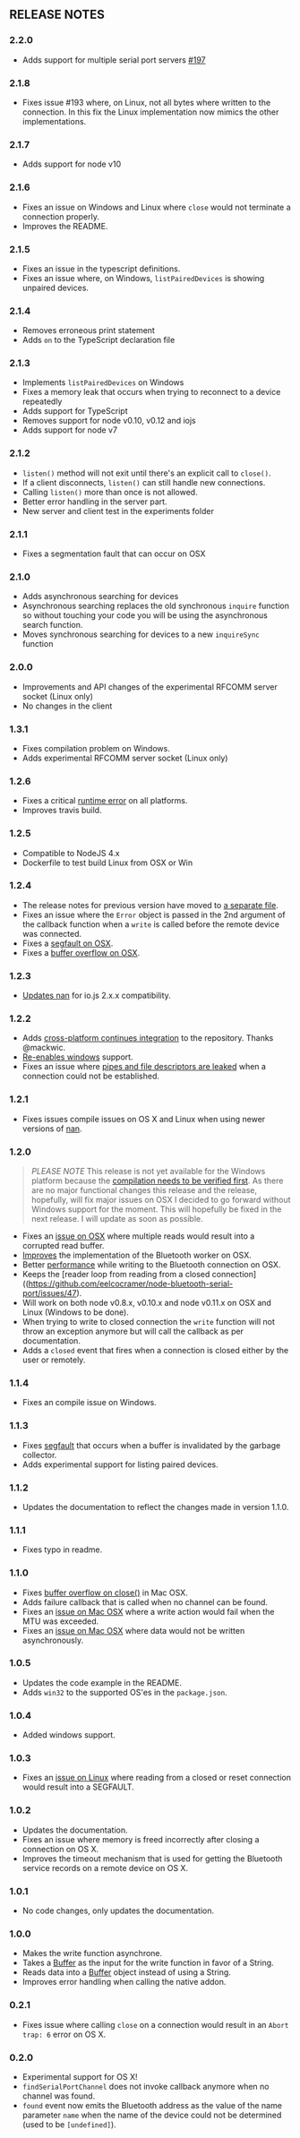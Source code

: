 ## RELEASE NOTES

### 2.2.0

* Adds support for multiple serial port servers [#197](https://github.com/eelcocramer/node-bluetooth-serial-port/pull/197)

### 2.1.8

* Fixes issue #193 where, on Linux, not all bytes where written to the connection. In this fix the Linux implementation now mimics the other implementations.

### 2.1.7

* Adds support for node v10

### 2.1.6

* Fixes an issue on Windows and Linux where `close` would not terminate a connection properly.
* Improves the README.

### 2.1.5

* Fixes an issue in the typescript definitions.
* Fixes an issue where, on Windows, `listPairedDevices` is showing unpaired devices.

### 2.1.4

* Removes erroneous print statement
* Adds `on` to the TypeScript declaration file

### 2.1.3

* Implements `listPairedDevices` on Windows
* Fixes a memory leak that occurs when trying to reconnect to a device repeatedly
* Adds support for TypeScript
* Removes support for node v0.10, v0.12 and iojs
* Adds support for node v7

### 2.1.2

* `listen()` method will not exit until there's an explicit call to `close()`.
* If a client disconnects, `listen()` can still handle new connections.
* Calling `listen()` more than once is not allowed.
* Better error handling in the server part.
* New server and client test in the experiments folder

### 2.1.1

* Fixes a segmentation fault that can occur on OSX

### 2.1.0

* Adds asynchronous searching for devices
* Asynchronous searching replaces the old synchronous `inquire` function so without touching your code you will be using the asynchronous search function.
* Moves synchronous searching for devices to a new `inquireSync` function

### 2.0.0

* Improvements and API changes of the experimental RFCOMM server socket (Linux only)
* No changes in the client

### 1.3.1

* Fixes compilation problem on Windows.
* Adds experimental RFCOMM server socket (Linux only)

### 1.2.6

* Fixes a critical [runtime error](https://github.com/eelcocramer/node-bluetooth-serial-port/issues/83) on all platforms.
* Improves travis build.

### 1.2.5

* Compatible to NodeJS 4.x
* Dockerfile to test build Linux from OSX or Win

### 1.2.4

* The release notes for previous version have moved to [a separate file](RELEASE_NOTES.md).
* Fixes an issue where the `Error` object is passed in the 2nd argument of the callback function when a `write` is called before the remote device was connected.
* Fixes a [segfault on OSX](https://github.com/eelcocramer/node-bluetooth-serial-port/issues/74).
* Fixes a [buffer overflow on OSX](https://github.com/eelcocramer/node-bluetooth-serial-port/issues/76).

### 1.2.3

* [Updates nan](https://github.com/eelcocramer/node-bluetooth-serial-port/pull/67) for io.js 2.x.x compatibility.

### 1.2.2

* Adds [cross-platform continues integration](https://github.com/eelcocramer/node-bluetooth-serial-port/pull/58) to the repository. Thanks @mackwic.
* [Re-enables windows](https://github.com/eelcocramer/node-bluetooth-serial-port/issues/53) support.
* Fixes an issue where [pipes and file descriptors are leaked](https://github.com/eelcocramer/node-bluetooth-serial-port/issues/57) when a connection could not be established.

### 1.2.1

* Fixes issues compile issues on OS X and Linux when using newer versions of [nan](https://github.com/rvagg/nan).

### 1.2.0

> *PLEASE NOTE* This release is not yet available for the Windows platform because the [compilation needs to be verified first](https://github.com/eelcocramer/node-bluetooth-serial-port/issues/53). As there are no major functional changes this release and the release, hopefully, will fix major issues on OSX I decided to go forward without Windows support for the moment. This will hopefully be fixed in the next release. I will update as soon as possible.

* Fixes an [issue on OSX](https://github.com/eelcocramer/node-bluetooth-serial-port/issues/46) where multiple reads would result into a corrupted read buffer.
* [Improves](https://github.com/eelcocramer/node-bluetooth-serial-port/issues/51) the implementation of the Bluetooth worker on OSX.
* Better [performance](https://github.com/eelcocramer/node-bluetooth-serial-port/issues/35) while writing to the Bluetooth connection on OSX.
* Keeps the [reader loop from reading from a closed connection]((https://github.com/eelcocramer/node-bluetooth-serial-port/issues/47).
* Will work on both node v0.8.x, v0.10.x and node v0.11.x on OSX and Linux (Windows to be done).
* When trying to write to closed connection the `write` function will not throw an exception anymore but will call the callback as per documentation.
* Adds a `closed` event that fires when a connection is closed either by the user or remotely.

### 1.1.4

* Fixes an compile issue on Windows.

### 1.1.3

* Fixes [segfault](https://github.com/eelcocramer/node-bluetooth-serial-port/pull/29) that occurs when a buffer is invalidated by the garbage collector.
* Adds experimental support for listing paired devices.

### 1.1.2

* Updates the documentation to reflect the changes made in version 1.1.0.

### 1.1.1

* Fixes typo in readme.

### 1.1.0

* Fixes [buffer overflow on close()](https://github.com/eelcocramer/node-bluetooth-serial-port/pull/26) in Mac OSX.
* Adds failure callback that is called when no channel can be found.
* Fixes an [issue on Mac OSX](https://github.com/eelcocramer/node-bluetooth-serial-port/issues/23) where a write action would fail when the MTU was exceeded.
* Fixes an [issue on Mac OSX](https://github.com/eelcocramer/node-bluetooth-serial-port/issues/24) where data would not be written asynchronously.

### 1.0.5

* Updates the code example in the README.
* Adds `win32` to the supported OS'es in the `package.json`.

### 1.0.4

* Added windows support.

### 1.0.3

* Fixes an [issue on Linux](https://github.com/eelcocramer/node-bluetooth-serial-port/pull/11) where reading from a closed or reset connection would result into a SEGFAULT.

### 1.0.2

* Updates the documentation.
* Fixes an issue where memory is freed incorrectly after closing a connection on OS X.
* Improves the timeout mechanism that is used for getting the Bluetooth service records on a remote device on OS X.

### 1.0.1

* No code changes, only updates the documentation.

### 1.0.0

* Makes the write function asynchrone.
* Takes a [Buffer](http://nodejs.org/api/buffer.html) as the input for the write function in favor of a String.
* Reads data into a [Buffer](http://nodejs.org/api/buffer.html) object instead of using a String.
* Improves error handling when calling the native addon.

### 0.2.1

* Fixes issue where calling `close` on a connection would result in an `Abort trap: 6` error on OS X.

### 0.2.0

* Experimental support for OS X!
* `findSerialPortChannel` does not invoke callback anymore when no channel was found.
* `found` event now emits the Bluetooth address as the value of the name parameter `name` when the name of the device could not be determined (used to be `[undefined]`).


